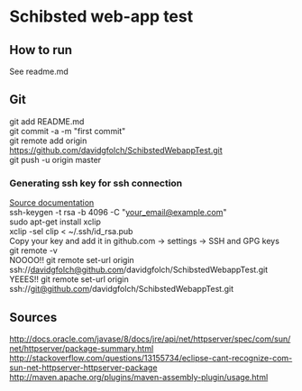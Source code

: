
# Schibsted web-app test


## How to run

See readme.md

## Git
git add README.md<br/>
git commit -a -m "first commit"<br/>
git remote add origin https://github.com/davidgfolch/SchibstedWebappTest.git<br/>
git push -u origin master<br/>

### Generating ssh key for ssh connection
[Source documentation](https://help.github.com/articles/connecting-to-github-with-ssh/)<br/>
ssh-keygen -t rsa -b 4096 -C "your_email@example.com"<br/>
sudo apt-get install xclip<br/>
xclip -sel clip < ~/.ssh/id_rsa.pub<br/>
Copy your key and add it in github.com -> settings -> SSH and GPG keys<br/>
git remote -v<br/>
NOOOO!! git remote set-url origin ssh://davidgfolch@github.com/davidgfolch/SchibstedWebappTest.git<br/>
YEEES!! git remote set-url origin ssh://git@github.com/davidgfolch/SchibstedWebappTest.git<br/>

## Sources
http://docs.oracle.com/javase/8/docs/jre/api/net/httpserver/spec/com/sun/net/httpserver/package-summary.html
http://stackoverflow.com/questions/13155734/eclipse-cant-recognize-com-sun-net-httpserver-httpserver-package
http://maven.apache.org/plugins/maven-assembly-plugin/usage.html
